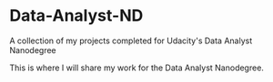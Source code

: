# Data-Analyst-ND
A collection of my projects completed for Udacity's Data Analyst Nanodegree

This is where I will share my work for the Data Analyst Nanodegree.

